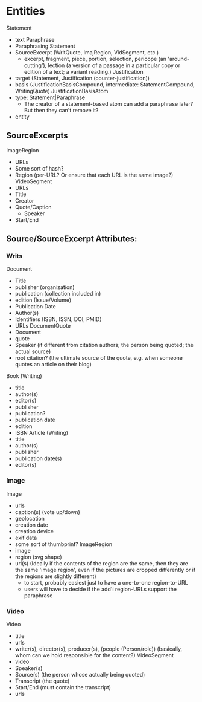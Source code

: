 # Entities
Statement
  - text
Paraphrase
  - Paraphrasing Statement
  - SourceExcerpt (WritQuote, ImajRegion, VidSegment, etc.)
    - excerpt, fragment, piece, portion, selection, pericope (an 'around-cutting'), lection (a version of a passage in 
      a particular copy or edition of a text; a variant reading.)
Justification
  - target (Statement, Justification (counter-justification))
  - basis (JustificationBasisCompound<JustificationBasisAtom>, intermediate: StatementCompound, WritingQuote)
JustificationBasisAtom
  - type: Statement|Paraphrase
    - The creator of a statement-based atom can add a paraphrase later?  But then they can't remove it?
  - entity

## SourceExcerpts
ImageRegion
  - URLs
  - Some sort of hash?
  - Region (per-URL?  Or ensure that each URL is the same image?)
VideoSegment
  - URLs
  - Title
  - Creator
  - Quote/Caption
    - Speaker
  - Start/End

## Source/SourceExcerpt Attributes:

### Writs
Document
  - Title
  - publisher (organization)
  - publication (collection included in)
  - edition (Issue/Volume)
  - Publication Date
  - Author(s)
  - Identifiers (ISBN, ISSN, DOI, PMID)
  - URLs
DocumentQuote
  - Document
  - quote
  - Speaker (if different from citation authors; the person being quoted; the actual source)
  - root citation? (the ultimate source of the quote, e.g. when someone quotes an article on their blog)
  
Book (Writing)
  - title
  - author(s)
  - editor(s)
  - publisher
  - publication?
  - publication date
  - edition
  - ISBN
Article (Writing)
  - title
  - author(s)
  - publisher
  - publication date(s)
  - editor(s)

### Image
Image
  - urls
  - caption(s) (vote up/down)
  - geolocation
  - creation date
  - creation device
  - exif data
  - some sort of thumbprint?
ImageRegion
  - image
  - region (svg shape)
  - url(s) (Ideally if the contents of the region are the same, then they are the same 'image region', even if the pictures are cropped differently
    or if the regions are slightly different)
    - to start, probably easiest just to have a one-to-one region-to-URL
    - users will have to decide if the add'l region-URLs support the paraphrase
  
### Video
Video
  - title
  - urls
  - writer(s), director(s), producer(s), (people (Person/role)) (basically, whom can we hold responsible for the content?)
VideoSegment
  - video
  - Speaker(s)
  - Source(s) (the person whose actually being quoted)
  - Transcript (the quote)
  - Start/End (must contain the transcript)
  - urls

